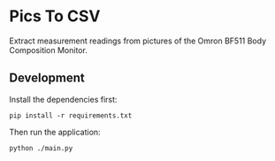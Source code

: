 # Pics To CSV

Extract measurement readings from pictures of the Omron BF511 Body Composition Monitor.

## Development

Install the dependencies first:

```shell
pip install -r requirements.txt
```

Then run the application:

```shell
python ./main.py
```
